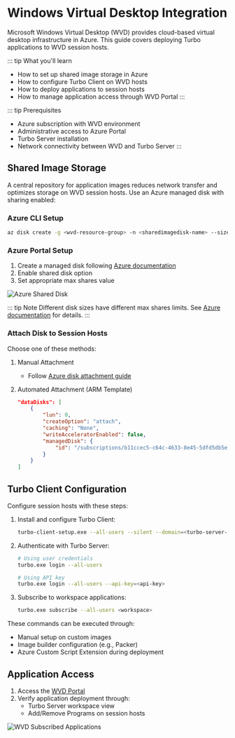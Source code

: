 # Windows Virtual Desktop Integration

Microsoft Windows Virtual Desktop (WVD) provides cloud-based virtual desktop infrastructure in Azure. This guide covers deploying Turbo applications to WVD session hosts.

::: tip What you'll learn
- How to set up shared image storage in Azure
- How to configure Turbo Client on WVD hosts
- How to deploy applications to session hosts
- How to manage application access through WVD Portal
:::

::: tip Prerequisites
- Azure subscription with WVD environment
- Administrative access to Azure Portal
- Turbo Server installation
- Network connectivity between WVD and Turbo Server
:::

## Shared Image Storage

A central repository for application images reduces network transfer and optimizes storage on WVD session hosts. Use an Azure managed disk with sharing enabled:

### Azure CLI Setup
```bash
az disk create -g <wvd-resource-group> -n <sharedimagedisk-name> --size-gb 1024 -l <azure-location> --sku Premium_LRS --max-shares
```

### Azure Portal Setup
1. Create a managed disk following [Azure documentation](https://docs.microsoft.com/en-us/azure/virtual-machines/windows/attach-managed-disk-portal#add-a-data-disk)
2. Enable shared disk option
3. Set appropriate max shares value

![Azure Shared Disk](/images/azure-vdi.png)

::: tip Note
Different disk sizes have different max shares limits. See [Azure documentation](https://docs.microsoft.com/en-us/azure/virtual-machines/disks-shared) for details.
:::

### Attach Disk to Session Hosts

Choose one of these methods:

1. Manual Attachment
   - Follow [Azure disk attachment guide](https://docs.microsoft.com/en-us/azure/virtual-machines/windows/attach-managed-disk-portal#add-a-data-disk)

2. Automated Attachment (ARM Template)
   ```json
   "dataDisks": [
       {
           "lun": 0,
           "createOption": "attach",
           "caching": "None",
           "writeAcceleratorEnabled": false,
           "managedDisk": {
               "id": "/subscriptions/b11ccec5-c64c-4633-8e45-5dfd5db5e408/resourceGroups/path/to/shared-image-disk/providers/Microsoft.Compute/disks/<sharedimagedisk>"
           }
       }
   ]
   ```

## Turbo Client Configuration

Configure session hosts with these steps:

1. Install and configure Turbo Client:
   ```bash
   turbo-client-setup.exe --all-users --silent --domain=<turbo-server-url> --add-trusted-source=<turbo-server-url> --image-path=<path-to-sharedimagedisk>
   ```

2. Authenticate with Turbo Server:
   ```bash
   # Using user credentials
   turbo.exe login --all-users

   # Using API key
   turbo.exe login --all-users --api-key=<api-key>
   ```

3. Subscribe to workspace applications:
   ```bash
   turbo.exe subscribe --all-users <workspace>
   ```

These commands can be executed through:
- Manual setup on custom images
- Image builder configuration (e.g., Packer)
- Azure Custom Script Extension during deployment

## Application Access

1. Access the [WVD Portal](http://aka.ms/wvdweb)
2. Verify application deployment through:
   - Turbo Server workspace view
   - Add/Remove Programs on session hosts

![WVD Subscribed Applications](/images/azure-vdi-installed.png)
